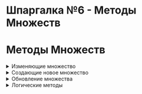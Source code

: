 # Шпаргалка №6 - Методы Множеств


# Методы Множеств
<details>
  <summary>Изменяющие множество</summary>

Данные методы изменяют уже существующее множество, не возвращая новое.  
  
  ### 1) `[set.add()]` - используется для добавления элемента в множество. Если элемент уже присутствует, то множество остается неизменным.  
#
   ### 2) `[set.remove()]` - используется для удаления указанного элемента из множества. Если элемент не найден, он генерирует исключение KeyError.  
#
   ### 3) `[set.discard()]` -  подобен методу remove(), но не генерирует исключение, если указанный элемент не найден. Вместо этого он просто ничего не делает.  
#
   ### 4) `[set.pop()]` - используется для удаления и возврата произвольного элемента из множества. Так как множества не упорядочены, нельзя точно предсказать, какой элемент будет удален.  
#
  ### 5) `[set.clear()]` - используется для удаления всех элементов из множества, делая его пустым.  
</details>

<details>
  <summary>Создающие новое множество</summary>

Данные методы собирают новое множество на основе двух и более других методов, исходя из условий метода.  
  
   ### 1) `[set.union()]` - (Оператор `[|]`) используется для создания нового множества, содержащего все уникальные элементы из двух или более итерируемых объектов.  

Метод union() может принимать любое количество множеств в качестве аргументов и объединять их в новое множество, содержащее уникальные элементы.   
#
   ### 2) `[set.intersection()]` - (Оператор `[&]`) используется для получения пересечения двух или более множеств, возвращая новое множество, содержащее только те элементы, которые присутствуют во всех исходных итерируемых объектах.  
#
   ### 3) `[set.difference()]` - (Оператор `[-]`) используются для получения разности двух и более множеств или других итерируемых объектов. Разность множеств включает в себя все элементы из первого множества, которые отсутствуют во втором множестве.  
#
   ### 4) `[set.symmetric_difference()]` - (Оператор `[^]`) используются для получения симметрической разности двух и более множеств или других итерируемых объектов. Симметрическая разность включает в себя элементы, присутствующие только в одном из множеств, но не в обоих.  
</details>

<details>
  <summary>Обновление множества</summary>

### Данные методы обнавляют уже существующее множество элементами других множеств или итерируемых обЪектов.  
### Изменяют исходное множество а не возвращают новое.  
### Операторы данных методов работают только с множествами.  
  
  ### 1) `[set.update()]` - (Оператор `[|=]`) используется для обновления множества, добавляя элементы из другого итерируемого объекта, такого как список или другое множество.  
#
   ### 2) `[set.intersection_update()]` - (Оператор `[&=]`) используется для обновления множества, оставляя в нем только элементы, которые присутствуют во всех указанных множествах или итерируемых объектах.  
#
   ### 3) `[set.difference_update()]` - (Оператор `[-=]`)  используется для обновления множества, удаляя из него элементы, которые присутствуют в других указанных множествах или итерируемых объектах.  
#
   ### 4) `[set.symmetric_difference_update()]` - (Оператор `[^=]`) используется для обновления множества, оставляя в нем только элементы, которые присутствуют только в одном из указанных множеств или итерируемых объектов.  
</details>

<details>
  <summary>Логические методы</summary>

### Данные методы проверяют соответствие множеств определенному условию  
### Данные методы возвращают `[True]` или `[False]`  
  
   - `[set.issubset()]` - (Оператор `[<=]`) используется для проверки, является ли одно множество подмножеством другого. Если все элементы множества A присутствуют в множестве B, то A считается подмножеством B.  
#
   - `[set.issuperset()]` - (Оператор `[>=]`) используется для проверки, является ли одно множество надмножеством другого. Если все элементы множества A включают все элементы множества B, то A считается надмножеством B.  
#
   - `[set.isdisjoint()]` - используется для проверки того, отсутствуют ли у двух множеств общие элементы. Если множества не имеют общих элементов, метод возвращает True, в противном случае - False.  
</details>
